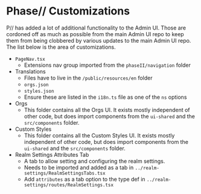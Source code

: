 # Phase// Customizations

P// has added a lot of additional functionality to the Admin UI. Those are cordoned off as much as possible from the main Admin UI repo to keep them from being clobbered by various updates to the main Admin UI repo. The list below is the area of customizations.

- `PageNav.tsx`
  - Extensions nav group imported from the `phaseII/navigation` folder
- Translations
  - Files have to live in the `/public/resources/en` folder
  - `orgs.json`
  - `styles.json`
  - Ensure these are listed in the `i18n.ts` file as one of the `ns` options
- Orgs
  - This folder contains all the Orgs UI. It exists mostly independent of other code, but does import components from the `ui-shared` and the `src/components` folder.
- Custom Styles
  - This folder contains all the Custom Styles UI. It exists mostly independent of other code, but does import components from the `ui-shared` and the `src/components` folder.
- Realm Settings Attributes Tab
  - A tab to allow setting and configuring the realm settings.
  - Needs to be imported and added as a tab in `../realm-settings/RealmSettingsTabs.tsx`
  - Add `attributes` as a tab option to the type def in `../realm-settings/routes/RealmSettings.tsx`
